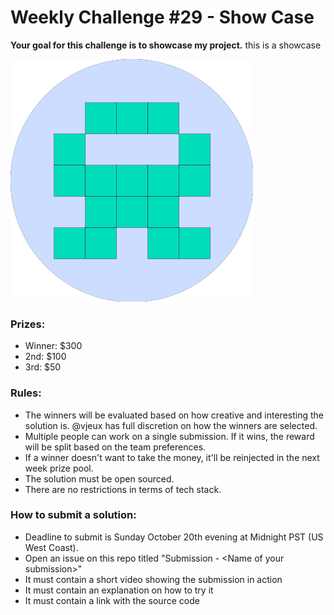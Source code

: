 # Weekly Challenge #29 - Show Case

**Your goal for this challenge is to showcase my project.** this is a showcase

<img alt="image" src="https://raw.githubusercontent.com/Algorithm-Arena-Test/weekly-challenge-29-show-case/main/thumbnail">


### Prizes:
* Winner: $300
* 2nd: $100
* 3rd: $50

### Rules:
* The winners will be evaluated based on how creative and interesting the solution is. @vjeux has full discretion on how the winners are selected.
* Multiple people can work on a single submission. If it wins, the reward will be split based on the team preferences.
* If a winner doesn't want to take the money, it'll be reinjected in the next week prize pool.
* The solution must be open sourced.
* There are no restrictions in terms of tech stack.

### How to submit a solution:
* Deadline to submit is Sunday October 20th evening at Midnight PST (US West Coast).
* Open an issue on this repo titled "Submission - &lt;Name of your submission&gt;"
* It must contain a short video showing the submission in action
* It must contain an explanation on how to try it
* It must contain a link with the source code
